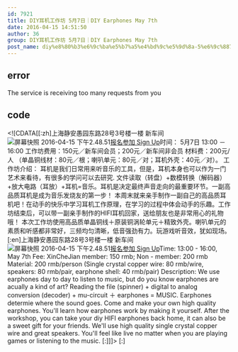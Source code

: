 ```yaml
---
id: 7921
title: DIY耳机工作坊 5月7日｜DIY Earphones May 7th
date: 2016-04-15 14:51:50
author: 36
group: DIY耳机工作坊 5月7日｜DIY Earphones May 7th
post_name: diy%e8%80%b3%e6%9c%ba%e5%b7%a5%e4%bd%9c%e5%9d%8a-5%e6%9c%887%e6%97%a5%ef%bd%9cdiy-earphones-may-7th
---
```


## error
The service is receiving too many requests from you

## code
 <!\[CDATA\[\[:zh\]上海静安愚园东路28号3号楼一楼 新车间 ![屏幕快照 2016-04-15 下午2.48.51](http://139.162.84.35/wp-content/uploads/2016/04/屏幕快照-2016-04-15-下午2.48.51.png)[报名参加 Sign Up](http://www.huodongxing.com/event/2330277084200 "立即报名")时间： 5月7日 13:00 － 16:00 工作坊费用：150元／新车间会员；200元／新车间非会员 材料费：200元/人 （单晶铜线材：80元／根；喇叭单元：80元／对；耳机外壳：40元／对）。 工作坊介绍： 耳机是我们日常用来听音乐的工具，但是，耳机本身也可以作为一门艺术来看待，有很多的学问可以去研究. 文件读取（转盘）+数模转换（解码器）+放大电路（耳放）+耳机=音乐。耳机是决定最终声音走向的最重要环节。一副高品质耳机是成为音乐发烧友的第一步！ 本周末就来亲手制作一副自己的高品质耳机吧！在动手的快乐中学习耳机工作原理，在学习的过程中体会动手的乐趣。工作坊结束后，可以带一副亲手制作的HIFI耳机回家，送给朋友也是非常用心的礼物哦！ 本次工作坊使用高品质单晶铜线＋原装铜涡轮单元＋精致外壳。喇叭单元的素质和听感都非常好，三频均匀清晰，低音强劲有力。玩游戏听音效，犹如现场。 \[:en\]上海静安愚园东路28号3号楼一楼 新车间 ![屏幕快照 2016-04-15 下午2.48.51](http://139.162.84.35/wp-content/uploads/2016/04/屏幕快照-2016-04-15-下午2.48.51.png)[报名参加 Sign Up](http://www.huodongxing.com/event/2330277084200 "立即报名")Time: 13:00 - 16:00, May 7th Fee: XinCheJian member: 150 rmb; Non - member: 200 rmb Material: 200 rmb/person (Single crystal copper wire: 80 rmb/wire, speakers: 80 rmb/pair, earphone shell: 40 rmb/pair) Description: We use earphones day to day to listen to music, but do you know earphones are acually a kind of art? Reading the file (spinner) + digital to analog conversion (decoder) + mu-circuit ＋ earphones = MUSIC. Earphones determie where the sound goes. Come and make your own high quality earphones. You'll learn how earphones work by making it yourself. After the workshop, you can take your diy HIFI earphones back home, it can also be a sweet gift for your friends. We'll use high quality single crystal copper wire and great speakers. You'll feel like live no matter when you are playing games or listening to the music. \[:\]\]\]> \[:\]
